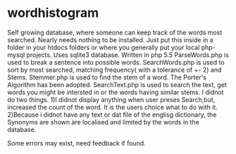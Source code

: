wordhistogram
=============

Self growing database, where someone can keep track of the words most searched.
Nearly needs nothing to be installed. Just put this inside in a folder in your htdocs folders
or where you generally put your local php-mysql projects. 
Uses sqlite3 database. 
Written in php 5.5
ParseWords.php is used to break a sentence into possible words.
SearchWords.php is used to sort by most searched, matching frequency( with a tolerance of +- 2) and Stems.
Stemmer.php is used to find the stem of a word. The Porter's Algorithm has been adopted.
SearchText.php is used to search the text, get words you might be intersted in or the words having similar
stems.
I didnot do two things.
1)I didnot display anything when user preses Search,but, increased the count of the word.
  It is the users choice what to do with it.
2)Because i didnot have any text or dat file of the englisg dictionary, the Synonyms are
  shown are localised and limited by the words in the database.

Some errors may exist, need feedback if found.
